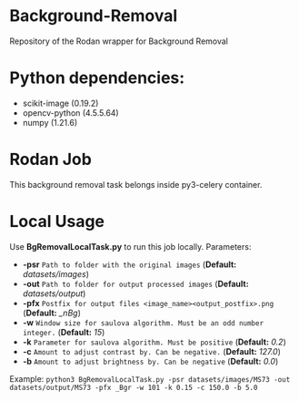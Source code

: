 # Background-Removal

Repository of the Rodan wrapper for Background Removal

# Python dependencies:
  * scikit-image (0.19.2)
  * opencv-python (4.5.5.64)
  * numpy (1.21.6)

# Rodan Job

This background removal task belongs inside py3-celery container.

# Local Usage
Use **BgRemovalLocalTask.py** to run this job locally.
Parameters:
  * **-psr** `Path to folder with the original images` (**Default:** *datasets/images*)
  * **-out** `Path to folder for output processed images` (**Default:** *datasets/output*)
  * **-pfx** `Postfix for output files <image_name><output_postfix>.png` (**Default:** *_nBg*)
  * **-w** `Window size for saulova algorithm. Must be an odd number integer.` (**Default:** *15*)
  * **-k** `Parameter for saulova algorithm. Must be positive` (**Default:** *0.2*)
  * **-c** `Amount to adjust contrast by. Can be negative.` (**Default:** *127.0*)
  * **-b** `Amount to adjust brightness by. Can be negative` (**Default:** *0.0*)
    
Example: `python3 BgRemovalLocalTask.py -psr datasets/images/MS73 -out datasets/output/MS73 -pfx _Bgr -w 101 -k 0.15 -c 150.0 -b 5.0`
